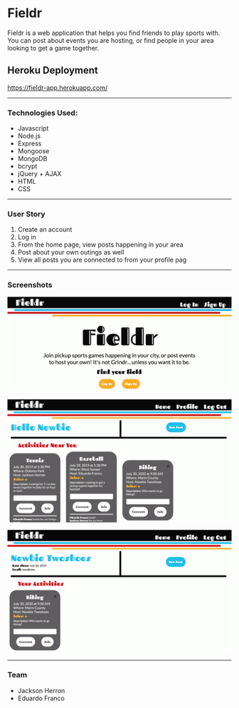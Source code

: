 # Fieldr
Fieldr is a web application that helps you find friends to play sports with. You can post about events you are hosting, or find people in your area looking to get a game together.

## Heroku Deployment

https://fieldr-app.herokuapp.com/

--- 

### Technologies Used:

- Javascript
- Node.js
- Express
- Mongoose
- MongoDB
- bcrypt
- jQuery + AJAX
- HTML
- CSS

--- 

### User Story

1. Create an account
2. Log in
3. From the home page, view posts happening in your area
4. Post about your own outings as well
5. View all posts you are connected to from your profile pag

--- 

### Screenshots

![Index Page](./images/index-page.jpg)

![Home Page](./images/home-page.png)

![Profile Page](./images/profile-page.png)

--- 

### Team

- Jackson Herron
- Eduardo Franco

